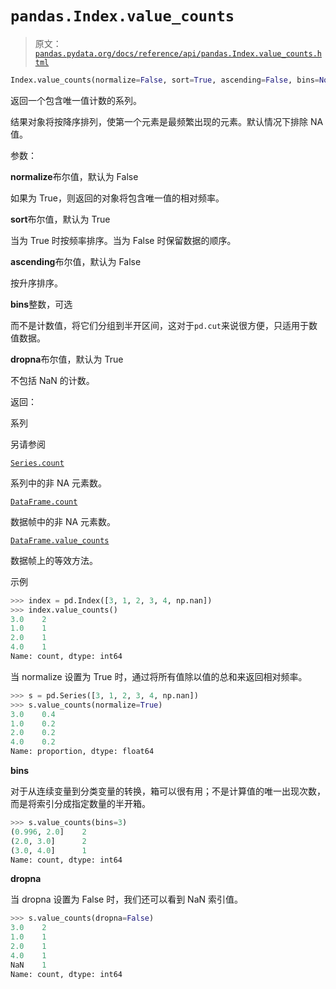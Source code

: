 # `pandas.Index.value_counts`

> 原文：[`pandas.pydata.org/docs/reference/api/pandas.Index.value_counts.html`](https://pandas.pydata.org/docs/reference/api/pandas.Index.value_counts.html)

```py
Index.value_counts(normalize=False, sort=True, ascending=False, bins=None, dropna=True)
```

返回一个包含唯一值计数的系列。

结果对象将按降序排列，使第一个元素是最频繁出现的元素。默认情况下排除 NA 值。

参数：

**normalize**布尔值，默认为 False

如果为 True，则返回的对象将包含唯一值的相对频率。

**sort**布尔值，默认为 True

当为 True 时按频率排序。当为 False 时保留数据的顺序。

**ascending**布尔值，默认为 False

按升序排序。

**bins**整数，可选

而不是计数值，将它们分组到半开区间，这对于`pd.cut`来说很方便，只适用于数值数据。

**dropna**布尔值，默认为 True

不包括 NaN 的计数。

返回：

系列

另请参阅

[`Series.count`](https://pandas.pydata.org/docs/reference/api/pandas.Series.count.html#pandas.Series.count "pandas.Series.count")

系列中的非 NA 元素数。

[`DataFrame.count`](https://pandas.pydata.org/docs/reference/api/pandas.DataFrame.count.html#pandas.DataFrame.count "pandas.DataFrame.count")

数据帧中的非 NA 元素数。

[`DataFrame.value_counts`](https://pandas.pydata.org/docs/reference/api/pandas.DataFrame.value_counts.html#pandas.DataFrame.value_counts "pandas.DataFrame.value_counts")

数据帧上的等效方法。

示例

```py
>>> index = pd.Index([3, 1, 2, 3, 4, np.nan])
>>> index.value_counts()
3.0    2
1.0    1
2.0    1
4.0    1
Name: count, dtype: int64 
```

当 normalize 设置为 True 时，通过将所有值除以值的总和来返回相对频率。

```py
>>> s = pd.Series([3, 1, 2, 3, 4, np.nan])
>>> s.value_counts(normalize=True)
3.0    0.4
1.0    0.2
2.0    0.2
4.0    0.2
Name: proportion, dtype: float64 
```

**bins**

对于从连续变量到分类变量的转换，箱可以很有用；不是计算值的唯一出现次数，而是将索引分成指定数量的半开箱。

```py
>>> s.value_counts(bins=3)
(0.996, 2.0]    2
(2.0, 3.0]      2
(3.0, 4.0]      1
Name: count, dtype: int64 
```

**dropna**

当 dropna 设置为 False 时，我们还可以看到 NaN 索引值。

```py
>>> s.value_counts(dropna=False)
3.0    2
1.0    1
2.0    1
4.0    1
NaN    1
Name: count, dtype: int64 
```
